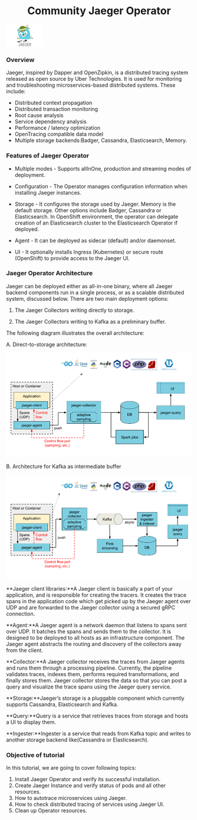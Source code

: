 <h1 align="center">Community Jaeger Operator</h1>

![Logo](_images/logo_jaeger.png)


### Overview

Jaeger, inspired by Dapper and OpenZipkin, is a distributed tracing system released as open source by Uber Technologies. It is used for monitoring and troubleshooting microservices-based distributed systems. These include: 

- Distributed context propagation
- Distributed transaction monitoring
- Root cause analysis
- Service dependency analysis
- Performance / latency optimization
- OpenTracing compatible data model
- Multiple storage backends:Badger, Cassandra, Elasticsearch, Memory.

### Features of Jaeger Operator

- Multiple modes - Supports allInOne, production and streaming modes of deployment.

- Configuration - The Operator manages configuration information when installing Jaeger instances.

- Storage - It configures the storage used by Jaeger. Memory is the default storage. Other options include Badger, Cassandra or Elasticsearch. In OpenShift environment, the operator can delegate creation of an Elasticsearch cluster to the Elasticsearch Operator if deployed.
- Agent - It can be deployed as sidecar (default) and/or daemonset.

- UI - It optionally installs Ingress (Kubernetes) or secure route (OpenShift) to provide access to the Jaeger UI.



### Jaeger Operator Architecture

Jaeger can be deployed either as all-in-one binary, where all Jaeger backend components run in a single process, or as a scalable distributed system, discussed below. There are two main deployment options:

1. The Jaeger Collectors writing directly to storage.

2. The Jaeger Collectors writing to Kafka as a preliminary buffer.

The following diagram illustrates the overall architecture:

A. Direct-to-storage architecture:

![](_images/architecture-v1.png)


B. Architecture for Kafka as intermediate buffer


![](_images/architecture-v2.png)

**Jaeger client libraries:**A Jaeger client is basically a part of your application, and is responsible for creating the tracers. It creates the trace spans in the application code which get picked up by the Jaeger agent over UDP and are forwarded to the Jaeger collector using a secured gRPC connection.

**Agent:**A Jaeger agent is a network daemon that listens to spans sent over UDP. It batches the spans and sends them to the collector. It is designed to be deployed to all hosts as an infrastructure component. The Jaeger agent abstracts the routing and discovery of the collectors away from the client.

**Collector:**A Jaeger collector receives the traces from Jaeger agents and runs them through a processing pipeline. Currently, the pipeline validates traces, indexes them, performs required transformations, and finally stores them. Jaeger collector stores the data so that you can post a query and visualize the trace spans using the Jaeger query service. 

**Storage:**Jaeger’s storage is a pluggable component which currently supports Cassandra, Elasticsearch and Kafka.

**Query:**Query is a service that retrieves traces from storage and hosts a UI to display them.

**Ingester:**Ingester is a service that reads from Kafka topic and writes to another storage backend like(Cassandra or Elasticsearch).


### Objective of tutorial

In this tutorial, we are going to cover following topics:

1. Install Jaeger Operator and verify its successful installation.
2. Create Jaeger Instance and verify status of pods and all other resources.
3. How to autotrace microservices using Jaeger.
4. How to check distributed tracing of services using Jaeger UI.
5. Clean up Operator resources.

